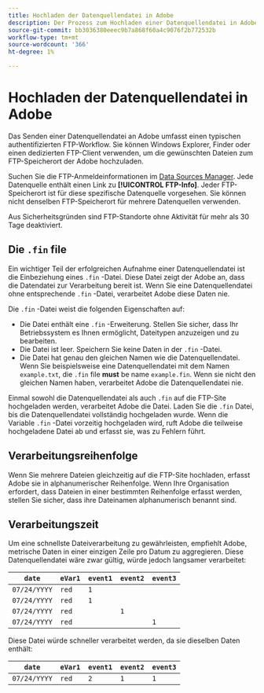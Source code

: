 ```yaml
---
title: Hochladen der Datenquellendatei in Adobe
description: Der Prozess zum Hochladen einer Datenquellendatei in Adobe Analytics zur Erfassung.
source-git-commit: bb3036380eeec9b7a868f60a4c9076f2b772532b
workflow-type: tm+mt
source-wordcount: '366'
ht-degree: 1%

---
```


# Hochladen der Datenquellendatei in Adobe

Das Senden einer Datenquellendatei an Adobe umfasst einen typischen authentifizierten FTP-Workflow. Sie können Windows Explorer, Finder oder einen dedizierten FTP-Client verwenden, um die gewünschten Dateien zum FTP-Speicherort der Adobe hochzuladen.

Suchen Sie die FTP-Anmeldeinformationen im [Data Sources Manager](manage.md). Jede Datenquelle enthält einen Link zu **[!UICONTROL FTP-Info]**. Jeder FTP-Speicherort ist für diese spezifische Datenquelle vorgesehen. Sie können nicht denselben FTP-Speicherort für mehrere Datenquellen verwenden.

Aus Sicherheitsgründen sind FTP-Standorte ohne Aktivität für mehr als 30 Tage deaktiviert.

## Die `.fin` file

Ein wichtiger Teil der erfolgreichen Aufnahme einer Datenquellendatei ist die Einbeziehung eines `.fin` -Datei. Diese Datei zeigt der Adobe an, dass die Datendatei zur Verarbeitung bereit ist. Wenn Sie eine Datenquellendatei ohne entsprechende `.fin` -Datei, verarbeitet Adobe diese Daten nie.

Die `.fin` -Datei weist die folgenden Eigenschaften auf:

* Die Datei enthält eine `.fin` -Erweiterung. Stellen Sie sicher, dass Ihr Betriebssystem es Ihnen ermöglicht, Dateitypen anzuzeigen und zu bearbeiten.
* Die Datei ist leer. Speichern Sie keine Daten in der `.fin` -Datei.
* Die Datei hat genau den gleichen Namen wie die Datenquellendatei. Wenn Sie beispielsweise eine Datenquellendatei mit dem Namen `example.txt`, die `.fin` file **must** be name `example.fin`. Wenn sie nicht den gleichen Namen haben, verarbeitet Adobe die Datenquellendatei nie.

Einmal sowohl die Datenquellendatei als auch `.fin` auf die FTP-Site hochgeladen werden, verarbeitet Adobe die Datei. Laden Sie die `.fin` Datei, bis die Datenquellendatei vollständig hochgeladen wurde. Wenn die Variable `.fin` -Datei vorzeitig hochgeladen wird, ruft Adobe die teilweise hochgeladene Datei ab und erfasst sie, was zu Fehlern führt.

## Verarbeitungsreihenfolge

Wenn Sie mehrere Dateien gleichzeitig auf die FTP-Site hochladen, erfasst Adobe sie in alphanumerischer Reihenfolge. Wenn Ihre Organisation erfordert, dass Dateien in einer bestimmten Reihenfolge erfasst werden, stellen Sie sicher, dass ihre Dateinamen alphanumerisch benannt sind.

## Verarbeitungszeit

Um eine schnellste Dateiverarbeitung zu gewährleisten, empfiehlt Adobe, metrische Daten in einer einzigen Zeile pro Datum zu aggregieren. Diese Datenquellendatei wäre zwar gültig, würde jedoch langsamer verarbeitet:

| `date` | `eVar1` | `event1` | `event2` | `event3` |
| --- | --- | --- | --- | --- |
| `07/24/YYYY` | `red` | `1` |  |  |
| `07/24/YYYY` | `red` | `1` |  |  |
| `07/24/YYYY` | `red` |  | `1` |  |
| `07/24/YYYY` | `red` |  |  | `1` |

Diese Datei würde schneller verarbeitet werden, da sie dieselben Daten enthält:

| `date` | `eVar1` | `event1` | `event2` | `event3` |
| --- | --- | --- | --- | --- |
| `07/24/YYYY` | `red` | `2` | `1` | `1` |

